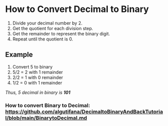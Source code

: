 # How to Convert Decimal to Binary

1. Divide your decimal number by 2.
2. Get the quotient for each division step.
3. Get the remainder to represent the binary digit.
4. Repeat until the quotient is 0.

## Example

1. Convert 5 to binary
2. 5/2 = 2 with 1 remainder
3. 2/2 = 1 with 0 remainder
4. 1/2 = 0 with 1 remainder

*Thus, 5 decimal in binary is **101***



### How to convert Binary to Decimal: https://github.com/algutifana/DecimaltoBinaryAndBackTutorial/blob/main/BinarytoDecimal.md
